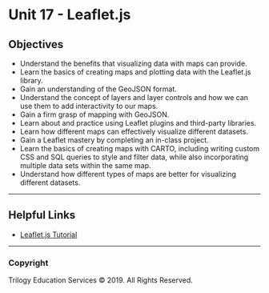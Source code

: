 # Unit 17 - Leaflet.js

## Objectives

* Understand the benefits that visualizing data with maps can provide.
* Learn the basics of creating maps and plotting data with the Leaflet.js library.
* Gain an understanding of the GeoJSON format.
* Understand the concept of layers and layer controls and how we can use them to add interactivity to our maps.
* Gain a firm grasp of mapping with GeoJSON.
* Learn about and practice using Leaflet plugins and third-party libraries.
* Learn how different maps can effectively visualize different datasets.
* Gain a Leaflet mastery by completing an in-class project.
* Learn the basics of creating maps with CARTO, including writing custom CSS and SQL queries to style and filter data, while also incorporating multiple data sets within the same map.
* Understand how different types of maps are better for visualizing different datasets.

- - -

## Helpful Links

* [Leaflet.js Tutorial](https://leafletjs.com/examples.html)

- - -

### Copyright

Trilogy Education Services © 2019. All Rights Reserved.
